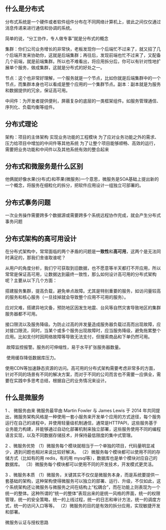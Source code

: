 ## 什么是分布式

分布式系统是一个硬件或者软件组件分布在不同网络计算机上，彼此之间仅仅通过消息传递来进行通信和协调的系统。

简单的说，“分工协作，专人做专事”就是分布式的概念

​	集群：你们公司业务增长的非常快，老板发现你一个后端忙不过来了，就又招了几个后端开发来协助你，这就是后端集群；再往后，发现前端也忙不过来了，又配备几个前端，就是前端集群。所以也不难看出，将应用拆分后，你可以有针对性地扩展单个服务，做成集群，这就是分布式的好处之一。

​	节点：这个也非常好理解，一个服务就是一个节点，比如你就是后端集群中的一个节点，而集群本身也可以看成是整个应用的一个集群节点。副本：副本就是为服务和数据提供的冗余，保证高可用。

​	中间件：为开发者提供便利，屏蔽复杂的底层的一类框架组件。如服务管理通信、序列化、负载均衡等组件。



## 分布式理论

架构：项目的主体架构
 			实现业务功能的工程模块
 			为了应对业务功能之外的需求、压力给项目中增加的中间件等其他系统
 			为了让整个项目能够顺畅、高效的运行，需要把业务功能和中间件以及其他系统有效的整合起来



## 分布式和微服务是什么区别

他俩就好像水果(分布式)和苹果(微服务)一个意思，微服务是SOA基础上提出新的一个概念，将服务在细粒化的拆分，把软件应用设计一组独立可部署的。



## 分布式事务问题

​	一次业务操作需要跨多个数据源或需要跨多个系统远程协作完成，就会产生分布式事务问题



## 分布式架构的高可用设计

在分布式架构中，常常面临的两个矛盾的问题是**一致性**和**高可用**，这两个是无法同时满足的，那我们舍谁取谁呢？

从用户的角度分析，我们宁可获取到旧数据，也不愿意等半天都打不开应用，所以常常是保证高可用，让数据达到最终一致性，那么如何设计高可用的分布式架构呢？主要从以下几个方面：

​	搭建服务集群，提高负载，避免单点故障。尤其是特别重要的服务，如访问量较高的服务和核心服务（一旦挂掉就会导致整个应用不可用的服务）。

​	应对灾难，搭建异地灾备，预防地区因发生地震、台风等自然灾害导致地区的集群服务器都不可用。

​	接口限流以及服务降级。为防止过高的并发量造成服务器负载过高而出现故障，应对接口限流，同时，当某个或多个服务出现故障时，应当服务降级，避免拖累整个应用。比如支付时因网络故障等导致无法支付，但搜索商品和下单仍然可用。

​	故障监控报警。服务的可伸缩性，易于水平扩张服务器数量。

​	使用缓存降低数据库压力。

​	使用CDN等加速静态资源的访问。高可用的分布式架构需要考虑非常多的方面，针对不同的场景有不同的解决方案，而对于不同的公司而言也不需要一应俱全，需要在实践中多思考总结，根据自己的业务情况来设计。



## 什么是微服务

1 、 微服务由来
	微服务最早由 Martin Fowler 与 James Lewis 于 2014 年共同提出，微服务架构风格是一种使用一套小服务来开发单个应用的方式途径，每个服务运行在自己的进程中，并使用轻量级机制通信，通常是HTTPAPI，这些服务基于业务能力构建，并能够通过自动化部署机制来独立部署，这些服务使用不同的编程语言实现，以及不同数据存储技术，并保持最低限度的集中式管理。

2 、微服务优势
	（1）微服务每个模块就相当于一个单独的项目，代码量明显减少，遇到问题也相对来说比较好解决。
	（2）微服务每个模块都可以使用不同的存储方式（比如有的用 redis，有的用 mysql等），数据库也是单个模块对应自己的数据库。
	（3）微服务每个模块都可以使用不同的开发技术，开发模式更灵活。

3 、微服务本质
	（1）微服务，关键其实不仅仅是微服务本身，而是系统要提供一套基础的架构，这种架构使得微服务可以独立的部署、运行、升级，不仅如此，这个系统架构还让微服务与微服务之间在结构上“松耦合”，而在功能上则表现为一个统一的整体。这种所谓的“统一的整体”表现出来的是统一风格的界面，统一的权限管理，统一的安全策略，统一的上线过程，统一的日志和审计方法，统一的调度方式，统一的访问入口等等。
	（2）微服务的目的是有效的拆分应用，实现敏捷开发和部署。

微服务认证与授权思路